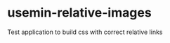 usemin-relative-images
======================

Test application to build css with correct relative links
